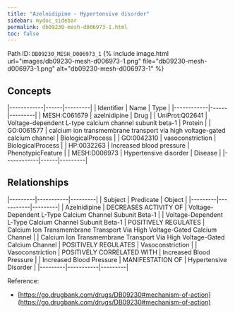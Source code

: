 ```yaml
---
title: "Azelnidipine - Hypertensive disorder"
sidebar: mydoc_sidebar
permalink: db09230-mesh-d006973-1.html
toc: false 
---
```



Path ID: `DB09230_MESH_D006973_1`
{% include image.html url="images/db09230-mesh-d006973-1.png" file="db09230-mesh-d006973-1.png" alt="db09230-mesh-d006973-1" %}

## Concepts

|------------|------|---------|
| Identifier | Name | Type    |
|------------|------|---------|
| MESH:C061679 | azelnidipine | Drug |
| UniProt:Q02641 | Voltage-dependent L-type calcium channel subunit beta-1 | Protein |
| GO:0061577 | calcium ion transmembrane transport via high voltage-gated calcium channel | BiologicalProcess |
| GO:0042310 | vasoconstriction | BiologicalProcess |
| HP:0032263 | Increased blood pressure | PhenotypicFeature |
| MESH:D006973 | Hypertensive disorder | Disease |
|------------|------|---------|

## Relationships

|---------|-----------|---------|
| Subject | Predicate | Object  |
|---------|-----------|---------|
| Azelnidipine | DECREASES ACTIVITY OF | Voltage-Dependent L-Type Calcium Channel Subunit Beta-1 |
| Voltage-Dependent L-Type Calcium Channel Subunit Beta-1 | POSITIVELY REGULATES | Calcium Ion Transmembrane Transport Via High Voltage-Gated Calcium Channel |
| Calcium Ion Transmembrane Transport Via High Voltage-Gated Calcium Channel | POSITIVELY REGULATES | Vasoconstriction |
| Vasoconstriction | POSITIVELY CORRELATED WITH | Increased Blood Pressure |
| Increased Blood Pressure | MANIFESTATION OF | Hypertensive Disorder |
|---------|-----------|---------|

Reference: 
  - [https://go.drugbank.com/drugs/DB09230#mechanism-of-action](https://go.drugbank.com/drugs/DB09230#mechanism-of-action)
